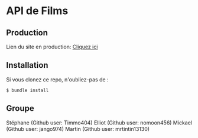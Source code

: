 # API de Films

## Production

Lien du site en production: [Cliquez ici](https://thp-moviedb.herokuapp.com/)

## Installation

Si vous clonez ce repo, n'oubliez-pas de :

```
$ bundle install
```

## Groupe

Stéphane (Github user: Timmo404)
Elliot (Github user: nomoon456)
Mickael (Github user: jango974)
Martin (Github user: mrtintin13130)
